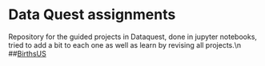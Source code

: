 # Data Quest assignments
Repository for the guided projects in Dataquest, done in jupyter notebooks, tried to add a bit to each one as well as
learn by revising all projects.\n
##<a href="https://github.com/mdvbernal/Solutions-for-DQ/blob/master/BirthsUS.ipynb/">BirthsUS</a>
